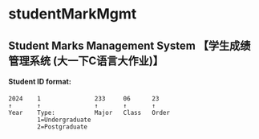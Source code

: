 # studentMarkMgmt

## Student Marks Management System 【学生成绩管理系统 (大一下C语言大作业)】

#### Student ID format:
```
2024    1               233     06      23
↑       ↑               ↑       ↑       ↑
Year    Type:           Major   Class   Order
        1=Undergraduate 
        2=Postgraduate  
```
